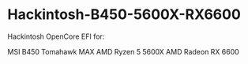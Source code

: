 # Hackintosh-B450-5600X-RX6600
Hackintosh OpenCore EFI for:

MSI B450 Tomahawk MAX
AMD Ryzen 5 5600X
AMD Radeon RX 6600
